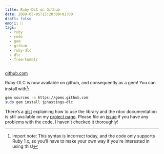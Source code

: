 ```yaml
---
title: Ruby-DLC on Github
date: 2009-05-05T15:20:00+01:00
draft: false
emoji: 🐙
tags:
  - ruby
  - code
  - gem
  - github
  - ruby-dlc
  - dlc
  - from-tumblr
---
```

[github.com](https://github.com/jphastings/ruby-DLC)

Ruby-DLC is now available on github, and consequently as a gem! You can install with[^1]:

```sh
gem sources -a https://gems.github.com
sudo gem install jphastings-dlc
```

There’s a [gist](https://gist.github.com/jphastings/106978) explaining how to use the library and the rdoc documentation is still available on my [project page](https://github.com/jphastings/ruby-DLC). Please file an [issue](https://github.com/jphastings/ruby-DLC/issues) if you have any problems with the code, I haven’t checked it thoroughly!

[^1]: Import note: This syntax is incorrect today, and the code only supports Ruby 1.x, so you'll have to make your own way if you're interested in using this!
